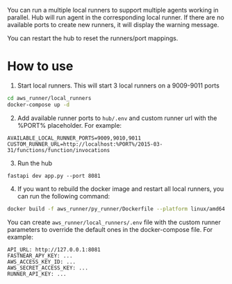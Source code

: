 You can run a multiple local runners to support multiple agents working in parallel. Hub will run agent in the corresponding local runner. If there are no available ports to create new runners, it will display the warning message. 

You can restart the hub to reset the runners/port mappings.

# How to use

1. Start local runners. This will start 3 local runners on a 9009-9011 ports

```bash
cd aws_runner/local_runners
docker-compose up -d
```

2. Add available runner ports to `hub/.env` and custom runner url with the %PORT% placeholder. For example:
```shell
AVAILABLE_LOCAL_RUNNER_PORTS=9009,9010,9011
CUSTOM_RUNNER_URL=http://localhost:%PORT%/2015-03-31/functions/function/invocations
```

3. Run the hub

```shell
fastapi dev app.py --port 8081
```

4. If you want to rebuild the docker image and restart all local runners, you can run the following command:

```bash
docker build -f aws_runner/py_runner/Dockerfile --platform linux/amd64 --build-arg FRAMEWORK=-base -t nearai-runner:test . && cd aws_runner/local_runners &&  docker-compose up -d --force-recreate && cd ../..
```

You can create `aws_runner/local_runners/.env` file with the custom runner parameters to override the default ones in the docker-compose file. For example:
```shell
API_URL: http://127.0.0.1:8081
FASTNEAR_APY_KEY: ...
AWS_ACCESS_KEY_ID: ...
AWS_SECRET_ACCESS_KEY: ...
RUNNER_API_KEY: ...
```
